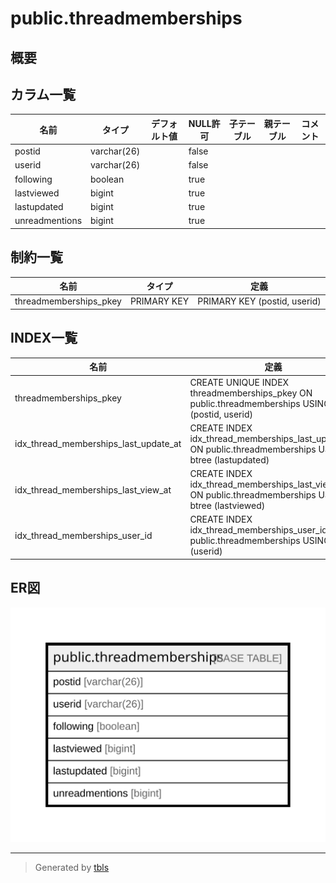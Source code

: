 # public.threadmemberships

## 概要

## カラム一覧

| 名前             | タイプ         | デフォルト値       | NULL許可   | 子テーブル      | 親テーブル      | コメント     |
| -------------- | ----------- | ------------ | -------- | ---------- | ---------- | -------- |
| postid         | varchar(26) |              | false    |            |            |          |
| userid         | varchar(26) |              | false    |            |            |          |
| following      | boolean     |              | true     |            |            |          |
| lastviewed     | bigint      |              | true     |            |            |          |
| lastupdated    | bigint      |              | true     |            |            |          |
| unreadmentions | bigint      |              | true     |            |            |          |

## 制約一覧

| 名前                     | タイプ         | 定義                           |
| ---------------------- | ----------- | ---------------------------- |
| threadmemberships_pkey | PRIMARY KEY | PRIMARY KEY (postid, userid) |

## INDEX一覧

| 名前                                    | 定義                                                                                                       |
| ------------------------------------- | -------------------------------------------------------------------------------------------------------- |
| threadmemberships_pkey                | CREATE UNIQUE INDEX threadmemberships_pkey ON public.threadmemberships USING btree (postid, userid)      |
| idx_thread_memberships_last_update_at | CREATE INDEX idx_thread_memberships_last_update_at ON public.threadmemberships USING btree (lastupdated) |
| idx_thread_memberships_last_view_at   | CREATE INDEX idx_thread_memberships_last_view_at ON public.threadmemberships USING btree (lastviewed)    |
| idx_thread_memberships_user_id        | CREATE INDEX idx_thread_memberships_user_id ON public.threadmemberships USING btree (userid)             |

## ER図

![er](public.threadmemberships.svg)

---

> Generated by [tbls](https://github.com/k1LoW/tbls)
